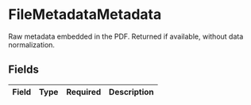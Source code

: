 # FileMetadataMetadata

Raw metadata embedded in the PDF. Returned if available, without data normalization.


## Fields

| Field       | Type        | Required    | Description |
| ----------- | ----------- | ----------- | ----------- |